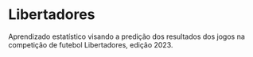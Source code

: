 # Libertadores
Aprendizado estatístico visando a predição dos resultados dos jogos na competição de futebol Libertadores, edição 2023.
